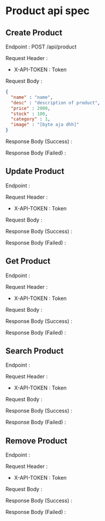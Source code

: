 # Product api spec

## Create Product

Endpoint : POST /api/product

Request Header : 

- X-API-TOKEN : Token

Request Body : 

```json
{
  "name" : "name", 
  "desc" : "description of product",
  "price" : 2000,
  "stock" : 100,
  "category" : 1,
  "image" : "[byte aja dhh]"
}
```

Response Body (Success) : 

Response Body (Failed)  : 

## Update Product

Endpoint :

Request Header :

- X-API-TOKEN : Token

Request Body :

Response Body (Success) :

Response Body (Failed)  :

## Get Product

Endpoint :

Request Header :

- X-API-TOKEN : Token

Request Body :

Response Body (Success) :

Response Body (Failed)  :

## Search Product

Endpoint :

Request Header :

- X-API-TOKEN : Token

Request Body :

Response Body (Success) :

Response Body (Failed)  :

## Remove Product

Endpoint :

Request Header :

- X-API-TOKEN : Token

Request Body :

Response Body (Success) :

Response Body (Failed)  :